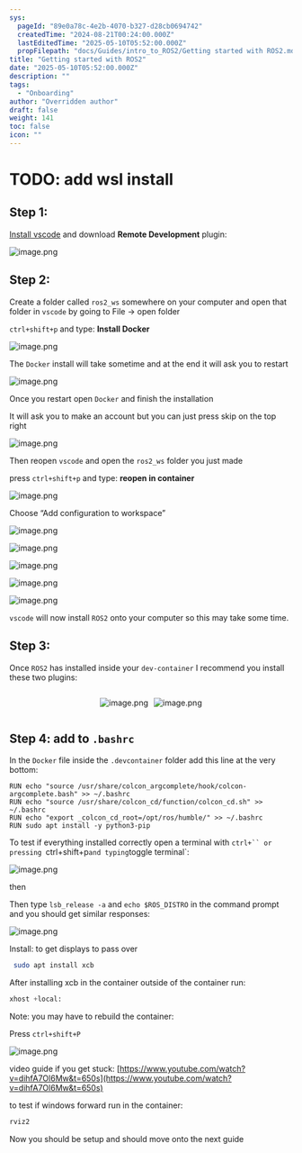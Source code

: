 ```yaml
---
sys:
  pageId: "89e0a78c-4e2b-4070-b327-d28cb0694742"
  createdTime: "2024-08-21T00:24:00.000Z"
  lastEditedTime: "2025-05-10T05:52:00.000Z"
  propFilepath: "docs/Guides/intro_to_ROS2/Getting started with ROS2.md"
title: "Getting started with ROS2"
date: "2025-05-10T05:52:00.000Z"
description: ""
tags:
  - "Onboarding"
author: "Overridden author"
draft: false
weight: 141
toc: false
icon: ""
---
```


# TODO: add wsl install

## Step 1:

[Install vscode](https://code.visualstudio.com/download) and download **Remote Development** plugin:

![image.png](https://prod-files-secure.s3.us-west-2.amazonaws.com/d518164a-d88e-44d1-a4ee-3adb3bd8bce0/efb52993-1881-4a40-b95e-6f020334f022/image.png?X-Amz-Algorithm=AWS4-HMAC-SHA256&X-Amz-Content-Sha256=UNSIGNED-PAYLOAD&X-Amz-Credential=ASIAZI2LB466UW3TV2OS%2F20250630%2Fus-west-2%2Fs3%2Faws4_request&X-Amz-Date=20250630T170814Z&X-Amz-Expires=3600&X-Amz-Security-Token=IQoJb3JpZ2luX2VjEMj%2F%2F%2F%2F%2F%2F%2F%2F%2F%2FwEaCXVzLXdlc3QtMiJGMEQCIF2cNzNNWGeBzU21iizSif6Xl%2B3ilyPdJ9DkA7%2B3XcEQAiA8etXEj28BkKjtXIm4jY1zsPih2%2B7wYi%2FU7l4OLSH0DCqIBAjB%2F%2F%2F%2F%2F%2F%2F%2F%2F%2F8BEAAaDDYzNzQyMzE4MzgwNSIM3zuDEO6Yo9r1aQb6KtwDdeLpHVo7OLUvylgAdLhqNAmmV10VQNtTQ1%2BobYZIUHIvcCkO9bkgffX23I4HuzzZ2n%2FaXl1nxR4xQa2X%2FWffSGFe8j7rw2RNY5tG1RRCetiOY6wZRTV%2BZhyqtd7bRGhLaiH0VUYCSsY%2FiEkCOJ9ymX31TdA0DdNE%2FWp9uHKq%2BcB%2BXiEWL4PAPgm4tpJxqwcDAtPdSvjh%2B5JjjU6hEf2tnSb6t9sVqMeO5DPysLDwYbaOU%2BhiagWbNnMQXS2lqFqZfN6jobJ6rUuP3scPxfsYYvBzzMLsIYxi4xKWoPKbvS2LflbGmjnUljZwkFIhrLoHn6jI1XKRWFDd7E1%2BOp07TB%2BHMAjkHElTLwi%2FG%2Bkt3Xly51adgUo4suBGzfQtxRrOUPuL%2B6f4QLQlsLt6DxyJ2f0OSBkH41PTKq%2FkpOnDWZSlgEIJupNP2v4uHkbzdbjCvUxe6a2%2B6Gta1L5m%2BrWfFh%2FJPIYykRvpYLuZAGoCZaPXyiaLIVuIVzM8e8NfbvTgRqQoYxCQf3BGVMhbf%2FWvcU7wY4QFngMewcveILSBcWjIOr8WLT8%2FBGdSmf8dkIXMDNPPGwrMfgJzpVGiPc6Mu8UmtWuSzkWn6OisiWalLT2noDkUMv7RshykzFIw2OuKwwY6pgEFL3ZesRGBUSfBAgALv2gImygldlK%2BeIZEmMRzf70sMCrajZUKWB2XtXKHMv0rAUrxcdMdzBvjcIOvBogsYrUzVoU9hKmCafVEwrgFt5moQWfWgXqjWOM6RUjCKq80R4CUJG2refzyKZcfqLzEI1Slh91QNl7sWsJ7%2BpjcHoMrV8TEbEfCfk2A5BrW%2FJI%2FAiujfuQWr3fbcZybfiORhZqv8lEqp8VT&X-Amz-Signature=a8c8211c715d365a55e5b9700cafc444e87624f35bd2fbd2bcf36081f391da72&X-Amz-SignedHeaders=host&x-amz-checksum-mode=ENABLED&x-id=GetObject)

## Step 2:

Create a folder called `ros2_ws` somewhere on your computer and open that folder in `vscode` by going to File → open folder 

`ctrl+shift+p` and type: **Install Docker**

![image.png](https://prod-files-secure.s3.us-west-2.amazonaws.com/d518164a-d88e-44d1-a4ee-3adb3bd8bce0/2269dc0e-1cd5-47ff-bceb-c04ad9b2eab0/image.png?X-Amz-Algorithm=AWS4-HMAC-SHA256&X-Amz-Content-Sha256=UNSIGNED-PAYLOAD&X-Amz-Credential=ASIAZI2LB466UW3TV2OS%2F20250630%2Fus-west-2%2Fs3%2Faws4_request&X-Amz-Date=20250630T170814Z&X-Amz-Expires=3600&X-Amz-Security-Token=IQoJb3JpZ2luX2VjEMj%2F%2F%2F%2F%2F%2F%2F%2F%2F%2FwEaCXVzLXdlc3QtMiJGMEQCIF2cNzNNWGeBzU21iizSif6Xl%2B3ilyPdJ9DkA7%2B3XcEQAiA8etXEj28BkKjtXIm4jY1zsPih2%2B7wYi%2FU7l4OLSH0DCqIBAjB%2F%2F%2F%2F%2F%2F%2F%2F%2F%2F8BEAAaDDYzNzQyMzE4MzgwNSIM3zuDEO6Yo9r1aQb6KtwDdeLpHVo7OLUvylgAdLhqNAmmV10VQNtTQ1%2BobYZIUHIvcCkO9bkgffX23I4HuzzZ2n%2FaXl1nxR4xQa2X%2FWffSGFe8j7rw2RNY5tG1RRCetiOY6wZRTV%2BZhyqtd7bRGhLaiH0VUYCSsY%2FiEkCOJ9ymX31TdA0DdNE%2FWp9uHKq%2BcB%2BXiEWL4PAPgm4tpJxqwcDAtPdSvjh%2B5JjjU6hEf2tnSb6t9sVqMeO5DPysLDwYbaOU%2BhiagWbNnMQXS2lqFqZfN6jobJ6rUuP3scPxfsYYvBzzMLsIYxi4xKWoPKbvS2LflbGmjnUljZwkFIhrLoHn6jI1XKRWFDd7E1%2BOp07TB%2BHMAjkHElTLwi%2FG%2Bkt3Xly51adgUo4suBGzfQtxRrOUPuL%2B6f4QLQlsLt6DxyJ2f0OSBkH41PTKq%2FkpOnDWZSlgEIJupNP2v4uHkbzdbjCvUxe6a2%2B6Gta1L5m%2BrWfFh%2FJPIYykRvpYLuZAGoCZaPXyiaLIVuIVzM8e8NfbvTgRqQoYxCQf3BGVMhbf%2FWvcU7wY4QFngMewcveILSBcWjIOr8WLT8%2FBGdSmf8dkIXMDNPPGwrMfgJzpVGiPc6Mu8UmtWuSzkWn6OisiWalLT2noDkUMv7RshykzFIw2OuKwwY6pgEFL3ZesRGBUSfBAgALv2gImygldlK%2BeIZEmMRzf70sMCrajZUKWB2XtXKHMv0rAUrxcdMdzBvjcIOvBogsYrUzVoU9hKmCafVEwrgFt5moQWfWgXqjWOM6RUjCKq80R4CUJG2refzyKZcfqLzEI1Slh91QNl7sWsJ7%2BpjcHoMrV8TEbEfCfk2A5BrW%2FJI%2FAiujfuQWr3fbcZybfiORhZqv8lEqp8VT&X-Amz-Signature=adec4c5f25356d5acbc551dd6caecf12b01d167c3740a87043951ae715fc77af&X-Amz-SignedHeaders=host&x-amz-checksum-mode=ENABLED&x-id=GetObject)

The `Docker` install will take sometime and at the end it will ask you to restart

![image.png](https://prod-files-secure.s3.us-west-2.amazonaws.com/d518164a-d88e-44d1-a4ee-3adb3bd8bce0/ed233f78-be33-4b1f-b89c-9c346c0e961e/image.png?X-Amz-Algorithm=AWS4-HMAC-SHA256&X-Amz-Content-Sha256=UNSIGNED-PAYLOAD&X-Amz-Credential=ASIAZI2LB466UW3TV2OS%2F20250630%2Fus-west-2%2Fs3%2Faws4_request&X-Amz-Date=20250630T170814Z&X-Amz-Expires=3600&X-Amz-Security-Token=IQoJb3JpZ2luX2VjEMj%2F%2F%2F%2F%2F%2F%2F%2F%2F%2FwEaCXVzLXdlc3QtMiJGMEQCIF2cNzNNWGeBzU21iizSif6Xl%2B3ilyPdJ9DkA7%2B3XcEQAiA8etXEj28BkKjtXIm4jY1zsPih2%2B7wYi%2FU7l4OLSH0DCqIBAjB%2F%2F%2F%2F%2F%2F%2F%2F%2F%2F8BEAAaDDYzNzQyMzE4MzgwNSIM3zuDEO6Yo9r1aQb6KtwDdeLpHVo7OLUvylgAdLhqNAmmV10VQNtTQ1%2BobYZIUHIvcCkO9bkgffX23I4HuzzZ2n%2FaXl1nxR4xQa2X%2FWffSGFe8j7rw2RNY5tG1RRCetiOY6wZRTV%2BZhyqtd7bRGhLaiH0VUYCSsY%2FiEkCOJ9ymX31TdA0DdNE%2FWp9uHKq%2BcB%2BXiEWL4PAPgm4tpJxqwcDAtPdSvjh%2B5JjjU6hEf2tnSb6t9sVqMeO5DPysLDwYbaOU%2BhiagWbNnMQXS2lqFqZfN6jobJ6rUuP3scPxfsYYvBzzMLsIYxi4xKWoPKbvS2LflbGmjnUljZwkFIhrLoHn6jI1XKRWFDd7E1%2BOp07TB%2BHMAjkHElTLwi%2FG%2Bkt3Xly51adgUo4suBGzfQtxRrOUPuL%2B6f4QLQlsLt6DxyJ2f0OSBkH41PTKq%2FkpOnDWZSlgEIJupNP2v4uHkbzdbjCvUxe6a2%2B6Gta1L5m%2BrWfFh%2FJPIYykRvpYLuZAGoCZaPXyiaLIVuIVzM8e8NfbvTgRqQoYxCQf3BGVMhbf%2FWvcU7wY4QFngMewcveILSBcWjIOr8WLT8%2FBGdSmf8dkIXMDNPPGwrMfgJzpVGiPc6Mu8UmtWuSzkWn6OisiWalLT2noDkUMv7RshykzFIw2OuKwwY6pgEFL3ZesRGBUSfBAgALv2gImygldlK%2BeIZEmMRzf70sMCrajZUKWB2XtXKHMv0rAUrxcdMdzBvjcIOvBogsYrUzVoU9hKmCafVEwrgFt5moQWfWgXqjWOM6RUjCKq80R4CUJG2refzyKZcfqLzEI1Slh91QNl7sWsJ7%2BpjcHoMrV8TEbEfCfk2A5BrW%2FJI%2FAiujfuQWr3fbcZybfiORhZqv8lEqp8VT&X-Amz-Signature=78029c8ca85d3293cd81e539ebac429cca4990f95886f6ef2027388a978e7ddc&X-Amz-SignedHeaders=host&x-amz-checksum-mode=ENABLED&x-id=GetObject)

Once you restart open `Docker` and finish the installation

It will ask you to make an account but you can just press skip on the top right

![image.png](https://prod-files-secure.s3.us-west-2.amazonaws.com/d518164a-d88e-44d1-a4ee-3adb3bd8bce0/21010ad9-1659-4fd9-9f59-9932a09b2a3d/image.png?X-Amz-Algorithm=AWS4-HMAC-SHA256&X-Amz-Content-Sha256=UNSIGNED-PAYLOAD&X-Amz-Credential=ASIAZI2LB466UW3TV2OS%2F20250630%2Fus-west-2%2Fs3%2Faws4_request&X-Amz-Date=20250630T170814Z&X-Amz-Expires=3600&X-Amz-Security-Token=IQoJb3JpZ2luX2VjEMj%2F%2F%2F%2F%2F%2F%2F%2F%2F%2FwEaCXVzLXdlc3QtMiJGMEQCIF2cNzNNWGeBzU21iizSif6Xl%2B3ilyPdJ9DkA7%2B3XcEQAiA8etXEj28BkKjtXIm4jY1zsPih2%2B7wYi%2FU7l4OLSH0DCqIBAjB%2F%2F%2F%2F%2F%2F%2F%2F%2F%2F8BEAAaDDYzNzQyMzE4MzgwNSIM3zuDEO6Yo9r1aQb6KtwDdeLpHVo7OLUvylgAdLhqNAmmV10VQNtTQ1%2BobYZIUHIvcCkO9bkgffX23I4HuzzZ2n%2FaXl1nxR4xQa2X%2FWffSGFe8j7rw2RNY5tG1RRCetiOY6wZRTV%2BZhyqtd7bRGhLaiH0VUYCSsY%2FiEkCOJ9ymX31TdA0DdNE%2FWp9uHKq%2BcB%2BXiEWL4PAPgm4tpJxqwcDAtPdSvjh%2B5JjjU6hEf2tnSb6t9sVqMeO5DPysLDwYbaOU%2BhiagWbNnMQXS2lqFqZfN6jobJ6rUuP3scPxfsYYvBzzMLsIYxi4xKWoPKbvS2LflbGmjnUljZwkFIhrLoHn6jI1XKRWFDd7E1%2BOp07TB%2BHMAjkHElTLwi%2FG%2Bkt3Xly51adgUo4suBGzfQtxRrOUPuL%2B6f4QLQlsLt6DxyJ2f0OSBkH41PTKq%2FkpOnDWZSlgEIJupNP2v4uHkbzdbjCvUxe6a2%2B6Gta1L5m%2BrWfFh%2FJPIYykRvpYLuZAGoCZaPXyiaLIVuIVzM8e8NfbvTgRqQoYxCQf3BGVMhbf%2FWvcU7wY4QFngMewcveILSBcWjIOr8WLT8%2FBGdSmf8dkIXMDNPPGwrMfgJzpVGiPc6Mu8UmtWuSzkWn6OisiWalLT2noDkUMv7RshykzFIw2OuKwwY6pgEFL3ZesRGBUSfBAgALv2gImygldlK%2BeIZEmMRzf70sMCrajZUKWB2XtXKHMv0rAUrxcdMdzBvjcIOvBogsYrUzVoU9hKmCafVEwrgFt5moQWfWgXqjWOM6RUjCKq80R4CUJG2refzyKZcfqLzEI1Slh91QNl7sWsJ7%2BpjcHoMrV8TEbEfCfk2A5BrW%2FJI%2FAiujfuQWr3fbcZybfiORhZqv8lEqp8VT&X-Amz-Signature=5567f5318a6683e5342fe35b06e440b8d3dbe3cfe677181e8bd4bd9a9c98bc93&X-Amz-SignedHeaders=host&x-amz-checksum-mode=ENABLED&x-id=GetObject)

Then reopen `vscode` and open the `ros2_ws` folder you just made

press `ctrl+shift+p` and type: **reopen in container**

![image.png](https://prod-files-secure.s3.us-west-2.amazonaws.com/d518164a-d88e-44d1-a4ee-3adb3bd8bce0/4e93b8c2-41ad-488c-8095-c74205196118/image.png?X-Amz-Algorithm=AWS4-HMAC-SHA256&X-Amz-Content-Sha256=UNSIGNED-PAYLOAD&X-Amz-Credential=ASIAZI2LB466UW3TV2OS%2F20250630%2Fus-west-2%2Fs3%2Faws4_request&X-Amz-Date=20250630T170814Z&X-Amz-Expires=3600&X-Amz-Security-Token=IQoJb3JpZ2luX2VjEMj%2F%2F%2F%2F%2F%2F%2F%2F%2F%2FwEaCXVzLXdlc3QtMiJGMEQCIF2cNzNNWGeBzU21iizSif6Xl%2B3ilyPdJ9DkA7%2B3XcEQAiA8etXEj28BkKjtXIm4jY1zsPih2%2B7wYi%2FU7l4OLSH0DCqIBAjB%2F%2F%2F%2F%2F%2F%2F%2F%2F%2F8BEAAaDDYzNzQyMzE4MzgwNSIM3zuDEO6Yo9r1aQb6KtwDdeLpHVo7OLUvylgAdLhqNAmmV10VQNtTQ1%2BobYZIUHIvcCkO9bkgffX23I4HuzzZ2n%2FaXl1nxR4xQa2X%2FWffSGFe8j7rw2RNY5tG1RRCetiOY6wZRTV%2BZhyqtd7bRGhLaiH0VUYCSsY%2FiEkCOJ9ymX31TdA0DdNE%2FWp9uHKq%2BcB%2BXiEWL4PAPgm4tpJxqwcDAtPdSvjh%2B5JjjU6hEf2tnSb6t9sVqMeO5DPysLDwYbaOU%2BhiagWbNnMQXS2lqFqZfN6jobJ6rUuP3scPxfsYYvBzzMLsIYxi4xKWoPKbvS2LflbGmjnUljZwkFIhrLoHn6jI1XKRWFDd7E1%2BOp07TB%2BHMAjkHElTLwi%2FG%2Bkt3Xly51adgUo4suBGzfQtxRrOUPuL%2B6f4QLQlsLt6DxyJ2f0OSBkH41PTKq%2FkpOnDWZSlgEIJupNP2v4uHkbzdbjCvUxe6a2%2B6Gta1L5m%2BrWfFh%2FJPIYykRvpYLuZAGoCZaPXyiaLIVuIVzM8e8NfbvTgRqQoYxCQf3BGVMhbf%2FWvcU7wY4QFngMewcveILSBcWjIOr8WLT8%2FBGdSmf8dkIXMDNPPGwrMfgJzpVGiPc6Mu8UmtWuSzkWn6OisiWalLT2noDkUMv7RshykzFIw2OuKwwY6pgEFL3ZesRGBUSfBAgALv2gImygldlK%2BeIZEmMRzf70sMCrajZUKWB2XtXKHMv0rAUrxcdMdzBvjcIOvBogsYrUzVoU9hKmCafVEwrgFt5moQWfWgXqjWOM6RUjCKq80R4CUJG2refzyKZcfqLzEI1Slh91QNl7sWsJ7%2BpjcHoMrV8TEbEfCfk2A5BrW%2FJI%2FAiujfuQWr3fbcZybfiORhZqv8lEqp8VT&X-Amz-Signature=132430ccafceb237fe5858f3a784462582ff4efbb7fb292c02c5b56c26545c59&X-Amz-SignedHeaders=host&x-amz-checksum-mode=ENABLED&x-id=GetObject)

Choose “Add configuration to workspace”

![image.png](https://prod-files-secure.s3.us-west-2.amazonaws.com/d518164a-d88e-44d1-a4ee-3adb3bd8bce0/9560b282-5060-4989-ba37-97e7b2c22476/image.png?X-Amz-Algorithm=AWS4-HMAC-SHA256&X-Amz-Content-Sha256=UNSIGNED-PAYLOAD&X-Amz-Credential=ASIAZI2LB466UW3TV2OS%2F20250630%2Fus-west-2%2Fs3%2Faws4_request&X-Amz-Date=20250630T170814Z&X-Amz-Expires=3600&X-Amz-Security-Token=IQoJb3JpZ2luX2VjEMj%2F%2F%2F%2F%2F%2F%2F%2F%2F%2FwEaCXVzLXdlc3QtMiJGMEQCIF2cNzNNWGeBzU21iizSif6Xl%2B3ilyPdJ9DkA7%2B3XcEQAiA8etXEj28BkKjtXIm4jY1zsPih2%2B7wYi%2FU7l4OLSH0DCqIBAjB%2F%2F%2F%2F%2F%2F%2F%2F%2F%2F8BEAAaDDYzNzQyMzE4MzgwNSIM3zuDEO6Yo9r1aQb6KtwDdeLpHVo7OLUvylgAdLhqNAmmV10VQNtTQ1%2BobYZIUHIvcCkO9bkgffX23I4HuzzZ2n%2FaXl1nxR4xQa2X%2FWffSGFe8j7rw2RNY5tG1RRCetiOY6wZRTV%2BZhyqtd7bRGhLaiH0VUYCSsY%2FiEkCOJ9ymX31TdA0DdNE%2FWp9uHKq%2BcB%2BXiEWL4PAPgm4tpJxqwcDAtPdSvjh%2B5JjjU6hEf2tnSb6t9sVqMeO5DPysLDwYbaOU%2BhiagWbNnMQXS2lqFqZfN6jobJ6rUuP3scPxfsYYvBzzMLsIYxi4xKWoPKbvS2LflbGmjnUljZwkFIhrLoHn6jI1XKRWFDd7E1%2BOp07TB%2BHMAjkHElTLwi%2FG%2Bkt3Xly51adgUo4suBGzfQtxRrOUPuL%2B6f4QLQlsLt6DxyJ2f0OSBkH41PTKq%2FkpOnDWZSlgEIJupNP2v4uHkbzdbjCvUxe6a2%2B6Gta1L5m%2BrWfFh%2FJPIYykRvpYLuZAGoCZaPXyiaLIVuIVzM8e8NfbvTgRqQoYxCQf3BGVMhbf%2FWvcU7wY4QFngMewcveILSBcWjIOr8WLT8%2FBGdSmf8dkIXMDNPPGwrMfgJzpVGiPc6Mu8UmtWuSzkWn6OisiWalLT2noDkUMv7RshykzFIw2OuKwwY6pgEFL3ZesRGBUSfBAgALv2gImygldlK%2BeIZEmMRzf70sMCrajZUKWB2XtXKHMv0rAUrxcdMdzBvjcIOvBogsYrUzVoU9hKmCafVEwrgFt5moQWfWgXqjWOM6RUjCKq80R4CUJG2refzyKZcfqLzEI1Slh91QNl7sWsJ7%2BpjcHoMrV8TEbEfCfk2A5BrW%2FJI%2FAiujfuQWr3fbcZybfiORhZqv8lEqp8VT&X-Amz-Signature=c836d77a244936b74ad64c71eeaf5825bdc856cbba4952bc34e3d2fd1570b3ef&X-Amz-SignedHeaders=host&x-amz-checksum-mode=ENABLED&x-id=GetObject)

![image.png](https://prod-files-secure.s3.us-west-2.amazonaws.com/d518164a-d88e-44d1-a4ee-3adb3bd8bce0/2ee63f81-886b-48e8-a553-dc6e5eac99e4/image.png?X-Amz-Algorithm=AWS4-HMAC-SHA256&X-Amz-Content-Sha256=UNSIGNED-PAYLOAD&X-Amz-Credential=ASIAZI2LB466UW3TV2OS%2F20250630%2Fus-west-2%2Fs3%2Faws4_request&X-Amz-Date=20250630T170814Z&X-Amz-Expires=3600&X-Amz-Security-Token=IQoJb3JpZ2luX2VjEMj%2F%2F%2F%2F%2F%2F%2F%2F%2F%2FwEaCXVzLXdlc3QtMiJGMEQCIF2cNzNNWGeBzU21iizSif6Xl%2B3ilyPdJ9DkA7%2B3XcEQAiA8etXEj28BkKjtXIm4jY1zsPih2%2B7wYi%2FU7l4OLSH0DCqIBAjB%2F%2F%2F%2F%2F%2F%2F%2F%2F%2F8BEAAaDDYzNzQyMzE4MzgwNSIM3zuDEO6Yo9r1aQb6KtwDdeLpHVo7OLUvylgAdLhqNAmmV10VQNtTQ1%2BobYZIUHIvcCkO9bkgffX23I4HuzzZ2n%2FaXl1nxR4xQa2X%2FWffSGFe8j7rw2RNY5tG1RRCetiOY6wZRTV%2BZhyqtd7bRGhLaiH0VUYCSsY%2FiEkCOJ9ymX31TdA0DdNE%2FWp9uHKq%2BcB%2BXiEWL4PAPgm4tpJxqwcDAtPdSvjh%2B5JjjU6hEf2tnSb6t9sVqMeO5DPysLDwYbaOU%2BhiagWbNnMQXS2lqFqZfN6jobJ6rUuP3scPxfsYYvBzzMLsIYxi4xKWoPKbvS2LflbGmjnUljZwkFIhrLoHn6jI1XKRWFDd7E1%2BOp07TB%2BHMAjkHElTLwi%2FG%2Bkt3Xly51adgUo4suBGzfQtxRrOUPuL%2B6f4QLQlsLt6DxyJ2f0OSBkH41PTKq%2FkpOnDWZSlgEIJupNP2v4uHkbzdbjCvUxe6a2%2B6Gta1L5m%2BrWfFh%2FJPIYykRvpYLuZAGoCZaPXyiaLIVuIVzM8e8NfbvTgRqQoYxCQf3BGVMhbf%2FWvcU7wY4QFngMewcveILSBcWjIOr8WLT8%2FBGdSmf8dkIXMDNPPGwrMfgJzpVGiPc6Mu8UmtWuSzkWn6OisiWalLT2noDkUMv7RshykzFIw2OuKwwY6pgEFL3ZesRGBUSfBAgALv2gImygldlK%2BeIZEmMRzf70sMCrajZUKWB2XtXKHMv0rAUrxcdMdzBvjcIOvBogsYrUzVoU9hKmCafVEwrgFt5moQWfWgXqjWOM6RUjCKq80R4CUJG2refzyKZcfqLzEI1Slh91QNl7sWsJ7%2BpjcHoMrV8TEbEfCfk2A5BrW%2FJI%2FAiujfuQWr3fbcZybfiORhZqv8lEqp8VT&X-Amz-Signature=08c3ec978899ab4a5398d70591043d2aa2f2aa92d9c56384e11eb3a569211569&X-Amz-SignedHeaders=host&x-amz-checksum-mode=ENABLED&x-id=GetObject)

![image.png](https://prod-files-secure.s3.us-west-2.amazonaws.com/d518164a-d88e-44d1-a4ee-3adb3bd8bce0/ae1580b2-b048-407e-aed9-b584224a7a04/image.png?X-Amz-Algorithm=AWS4-HMAC-SHA256&X-Amz-Content-Sha256=UNSIGNED-PAYLOAD&X-Amz-Credential=ASIAZI2LB466UW3TV2OS%2F20250630%2Fus-west-2%2Fs3%2Faws4_request&X-Amz-Date=20250630T170814Z&X-Amz-Expires=3600&X-Amz-Security-Token=IQoJb3JpZ2luX2VjEMj%2F%2F%2F%2F%2F%2F%2F%2F%2F%2FwEaCXVzLXdlc3QtMiJGMEQCIF2cNzNNWGeBzU21iizSif6Xl%2B3ilyPdJ9DkA7%2B3XcEQAiA8etXEj28BkKjtXIm4jY1zsPih2%2B7wYi%2FU7l4OLSH0DCqIBAjB%2F%2F%2F%2F%2F%2F%2F%2F%2F%2F8BEAAaDDYzNzQyMzE4MzgwNSIM3zuDEO6Yo9r1aQb6KtwDdeLpHVo7OLUvylgAdLhqNAmmV10VQNtTQ1%2BobYZIUHIvcCkO9bkgffX23I4HuzzZ2n%2FaXl1nxR4xQa2X%2FWffSGFe8j7rw2RNY5tG1RRCetiOY6wZRTV%2BZhyqtd7bRGhLaiH0VUYCSsY%2FiEkCOJ9ymX31TdA0DdNE%2FWp9uHKq%2BcB%2BXiEWL4PAPgm4tpJxqwcDAtPdSvjh%2B5JjjU6hEf2tnSb6t9sVqMeO5DPysLDwYbaOU%2BhiagWbNnMQXS2lqFqZfN6jobJ6rUuP3scPxfsYYvBzzMLsIYxi4xKWoPKbvS2LflbGmjnUljZwkFIhrLoHn6jI1XKRWFDd7E1%2BOp07TB%2BHMAjkHElTLwi%2FG%2Bkt3Xly51adgUo4suBGzfQtxRrOUPuL%2B6f4QLQlsLt6DxyJ2f0OSBkH41PTKq%2FkpOnDWZSlgEIJupNP2v4uHkbzdbjCvUxe6a2%2B6Gta1L5m%2BrWfFh%2FJPIYykRvpYLuZAGoCZaPXyiaLIVuIVzM8e8NfbvTgRqQoYxCQf3BGVMhbf%2FWvcU7wY4QFngMewcveILSBcWjIOr8WLT8%2FBGdSmf8dkIXMDNPPGwrMfgJzpVGiPc6Mu8UmtWuSzkWn6OisiWalLT2noDkUMv7RshykzFIw2OuKwwY6pgEFL3ZesRGBUSfBAgALv2gImygldlK%2BeIZEmMRzf70sMCrajZUKWB2XtXKHMv0rAUrxcdMdzBvjcIOvBogsYrUzVoU9hKmCafVEwrgFt5moQWfWgXqjWOM6RUjCKq80R4CUJG2refzyKZcfqLzEI1Slh91QNl7sWsJ7%2BpjcHoMrV8TEbEfCfk2A5BrW%2FJI%2FAiujfuQWr3fbcZybfiORhZqv8lEqp8VT&X-Amz-Signature=42ca42a47881d657cb7840edf560151afb7f1b24e29021a6091db4398425d137&X-Amz-SignedHeaders=host&x-amz-checksum-mode=ENABLED&x-id=GetObject)

![image.png](https://prod-files-secure.s3.us-west-2.amazonaws.com/d518164a-d88e-44d1-a4ee-3adb3bd8bce0/53255b28-f75e-430f-b9e3-c0ac8577e42b/image.png?X-Amz-Algorithm=AWS4-HMAC-SHA256&X-Amz-Content-Sha256=UNSIGNED-PAYLOAD&X-Amz-Credential=ASIAZI2LB466UW3TV2OS%2F20250630%2Fus-west-2%2Fs3%2Faws4_request&X-Amz-Date=20250630T170814Z&X-Amz-Expires=3600&X-Amz-Security-Token=IQoJb3JpZ2luX2VjEMj%2F%2F%2F%2F%2F%2F%2F%2F%2F%2FwEaCXVzLXdlc3QtMiJGMEQCIF2cNzNNWGeBzU21iizSif6Xl%2B3ilyPdJ9DkA7%2B3XcEQAiA8etXEj28BkKjtXIm4jY1zsPih2%2B7wYi%2FU7l4OLSH0DCqIBAjB%2F%2F%2F%2F%2F%2F%2F%2F%2F%2F8BEAAaDDYzNzQyMzE4MzgwNSIM3zuDEO6Yo9r1aQb6KtwDdeLpHVo7OLUvylgAdLhqNAmmV10VQNtTQ1%2BobYZIUHIvcCkO9bkgffX23I4HuzzZ2n%2FaXl1nxR4xQa2X%2FWffSGFe8j7rw2RNY5tG1RRCetiOY6wZRTV%2BZhyqtd7bRGhLaiH0VUYCSsY%2FiEkCOJ9ymX31TdA0DdNE%2FWp9uHKq%2BcB%2BXiEWL4PAPgm4tpJxqwcDAtPdSvjh%2B5JjjU6hEf2tnSb6t9sVqMeO5DPysLDwYbaOU%2BhiagWbNnMQXS2lqFqZfN6jobJ6rUuP3scPxfsYYvBzzMLsIYxi4xKWoPKbvS2LflbGmjnUljZwkFIhrLoHn6jI1XKRWFDd7E1%2BOp07TB%2BHMAjkHElTLwi%2FG%2Bkt3Xly51adgUo4suBGzfQtxRrOUPuL%2B6f4QLQlsLt6DxyJ2f0OSBkH41PTKq%2FkpOnDWZSlgEIJupNP2v4uHkbzdbjCvUxe6a2%2B6Gta1L5m%2BrWfFh%2FJPIYykRvpYLuZAGoCZaPXyiaLIVuIVzM8e8NfbvTgRqQoYxCQf3BGVMhbf%2FWvcU7wY4QFngMewcveILSBcWjIOr8WLT8%2FBGdSmf8dkIXMDNPPGwrMfgJzpVGiPc6Mu8UmtWuSzkWn6OisiWalLT2noDkUMv7RshykzFIw2OuKwwY6pgEFL3ZesRGBUSfBAgALv2gImygldlK%2BeIZEmMRzf70sMCrajZUKWB2XtXKHMv0rAUrxcdMdzBvjcIOvBogsYrUzVoU9hKmCafVEwrgFt5moQWfWgXqjWOM6RUjCKq80R4CUJG2refzyKZcfqLzEI1Slh91QNl7sWsJ7%2BpjcHoMrV8TEbEfCfk2A5BrW%2FJI%2FAiujfuQWr3fbcZybfiORhZqv8lEqp8VT&X-Amz-Signature=97ca851601c724ca10be503700721cd96006e2772e1287da6e33a2c8a8727088&X-Amz-SignedHeaders=host&x-amz-checksum-mode=ENABLED&x-id=GetObject)

![image.png](https://prod-files-secure.s3.us-west-2.amazonaws.com/d518164a-d88e-44d1-a4ee-3adb3bd8bce0/7c562767-5af9-4ffb-97d1-327bcdf4ee00/image.png?X-Amz-Algorithm=AWS4-HMAC-SHA256&X-Amz-Content-Sha256=UNSIGNED-PAYLOAD&X-Amz-Credential=ASIAZI2LB466UW3TV2OS%2F20250630%2Fus-west-2%2Fs3%2Faws4_request&X-Amz-Date=20250630T170814Z&X-Amz-Expires=3600&X-Amz-Security-Token=IQoJb3JpZ2luX2VjEMj%2F%2F%2F%2F%2F%2F%2F%2F%2F%2FwEaCXVzLXdlc3QtMiJGMEQCIF2cNzNNWGeBzU21iizSif6Xl%2B3ilyPdJ9DkA7%2B3XcEQAiA8etXEj28BkKjtXIm4jY1zsPih2%2B7wYi%2FU7l4OLSH0DCqIBAjB%2F%2F%2F%2F%2F%2F%2F%2F%2F%2F8BEAAaDDYzNzQyMzE4MzgwNSIM3zuDEO6Yo9r1aQb6KtwDdeLpHVo7OLUvylgAdLhqNAmmV10VQNtTQ1%2BobYZIUHIvcCkO9bkgffX23I4HuzzZ2n%2FaXl1nxR4xQa2X%2FWffSGFe8j7rw2RNY5tG1RRCetiOY6wZRTV%2BZhyqtd7bRGhLaiH0VUYCSsY%2FiEkCOJ9ymX31TdA0DdNE%2FWp9uHKq%2BcB%2BXiEWL4PAPgm4tpJxqwcDAtPdSvjh%2B5JjjU6hEf2tnSb6t9sVqMeO5DPysLDwYbaOU%2BhiagWbNnMQXS2lqFqZfN6jobJ6rUuP3scPxfsYYvBzzMLsIYxi4xKWoPKbvS2LflbGmjnUljZwkFIhrLoHn6jI1XKRWFDd7E1%2BOp07TB%2BHMAjkHElTLwi%2FG%2Bkt3Xly51adgUo4suBGzfQtxRrOUPuL%2B6f4QLQlsLt6DxyJ2f0OSBkH41PTKq%2FkpOnDWZSlgEIJupNP2v4uHkbzdbjCvUxe6a2%2B6Gta1L5m%2BrWfFh%2FJPIYykRvpYLuZAGoCZaPXyiaLIVuIVzM8e8NfbvTgRqQoYxCQf3BGVMhbf%2FWvcU7wY4QFngMewcveILSBcWjIOr8WLT8%2FBGdSmf8dkIXMDNPPGwrMfgJzpVGiPc6Mu8UmtWuSzkWn6OisiWalLT2noDkUMv7RshykzFIw2OuKwwY6pgEFL3ZesRGBUSfBAgALv2gImygldlK%2BeIZEmMRzf70sMCrajZUKWB2XtXKHMv0rAUrxcdMdzBvjcIOvBogsYrUzVoU9hKmCafVEwrgFt5moQWfWgXqjWOM6RUjCKq80R4CUJG2refzyKZcfqLzEI1Slh91QNl7sWsJ7%2BpjcHoMrV8TEbEfCfk2A5BrW%2FJI%2FAiujfuQWr3fbcZybfiORhZqv8lEqp8VT&X-Amz-Signature=22f43e038bd2e56321133b64918a25a3cf80bac90494f3e55aab82275c58edd5&X-Amz-SignedHeaders=host&x-amz-checksum-mode=ENABLED&x-id=GetObject)

`vscode` will now install `ROS2` onto your computer so this may take some time.

## Step 3:

Once `ROS2` has installed inside your `dev-container` I recommend you install these two plugins:

<div style="display: flex;flex-direction: row; column-gap:10px; max-width: 630px;justify-content: center;">
<div>

![image.png](https://prod-files-secure.s3.us-west-2.amazonaws.com/d518164a-d88e-44d1-a4ee-3adb3bd8bce0/3fc3d550-5a54-4ba1-ba6b-faa01cdb7369/image.png?X-Amz-Algorithm=AWS4-HMAC-SHA256&X-Amz-Content-Sha256=UNSIGNED-PAYLOAD&X-Amz-Credential=ASIAZI2LB46664CWPQ7H%2F20250630%2Fus-west-2%2Fs3%2Faws4_request&X-Amz-Date=20250630T170817Z&X-Amz-Expires=3600&X-Amz-Security-Token=IQoJb3JpZ2luX2VjEMj%2F%2F%2F%2F%2F%2F%2F%2F%2F%2FwEaCXVzLXdlc3QtMiJGMEQCIEOD%2BSZcZLIraPgv0H0X09PoEnHAG5g3LEF9ubmCWvqDAiB%2BCdXJ4dUkM2uSUJIGrgjmiaYl2GNxgNvBMhd2w7YaNSqIBAjB%2F%2F%2F%2F%2F%2F%2F%2F%2F%2F8BEAAaDDYzNzQyMzE4MzgwNSIMk5Jy1ymNhM6Uo4gQKtwDASHbITv2bdog8PNLwbbPmEC1eclU0gzClB6yfBj98iZd%2F03lA7DIDBo7dsc66gPljiMaP77e3%2FAGbyj%2F9yOglf6rLSSeFc2dT4500m8TsNrR9dSmbo0Si3ueCPGJu244HWpCXnQlzsuquNz8Ici6nczIY7s624GtLEYlKyGxKmywcfIk65TiFgXIMQ03HSTCcOEmbXdkaAi2O0stIoM7NaLu0xiQ7zvPrnbizLCuLXJjks0Ya2QqWrvn%2FUTQTlmacgoTf6CIMUotBF5%2FD31dupjBLmhRrD4V4T1gGJ12Q4g3rMMZ14XMLXnEx6YfqtoT3VX%2BletV08Tp9%2BmsTNzrCe3wE5G%2F6dUKxGeQITPSgmHgWKktVl0ZEn%2Bi5Go3kQ9IkoVnF7BoKjmPsCVwY6iGo0VwuLey6IPl%2B7uWV2v9X0I22reIH6WtJe4l8%2Fogf%2FrK669f4RA6M%2FZIIrohnKoZkyaonhyhjvEv08Wt7CkYB3su%2BfEQNDHk137upbATClLBfJlvZVeBZkLVuKP4zzzS7aj%2FSOq5Jci5ExV0C%2BWIMfVcgeS6SNY%2B4F1ML3kjFjT%2BMekIQbDamTaRpODWMupNsZ2JQ2ta%2FcdvHDYCMMOJGHXQ%2BEHLQdHWWQjbAWEwmeuKwwY6pgGoMRJormwSrAvTjS2TCD4VmFFnJHU2KDSEW4hqLssbGJWNr1xeGynQIBJpe7%2BL4eieA3i%2BI6pWLz5d9cmGH%2BNT3aF3j%2FwmqjUcbiNfuV2%2BK8HN518ZK2G%2FKGwSwyr92Nl8VLnJUTpIXcoIdKv9ZKKOEjkqrCdQ3XVVUGCsydXRMncZnh9280h901lCUi%2FRIYBnzATNwqOLTvxig6ry2aklLvVFbhTr&X-Amz-Signature=2addaa4c77c671da4d542382c56c9aac9bf7d5dd860cdb449b8fd78a3c4b4dbc&X-Amz-SignedHeaders=host&x-amz-checksum-mode=ENABLED&x-id=GetObject)

</div>
<div>

![image.png](https://prod-files-secure.s3.us-west-2.amazonaws.com/d518164a-d88e-44d1-a4ee-3adb3bd8bce0/d994cc66-13c2-4093-a5a3-f84cf4601a82/image.png?X-Amz-Algorithm=AWS4-HMAC-SHA256&X-Amz-Content-Sha256=UNSIGNED-PAYLOAD&X-Amz-Credential=ASIAZI2LB4666252Q5U3%2F20250630%2Fus-west-2%2Fs3%2Faws4_request&X-Amz-Date=20250630T170817Z&X-Amz-Expires=3600&X-Amz-Security-Token=IQoJb3JpZ2luX2VjEMj%2F%2F%2F%2F%2F%2F%2F%2F%2F%2FwEaCXVzLXdlc3QtMiJHMEUCIEl2%2FnUfcKp2D0sKuIunui1MSKXhFIzqxItfJ7ZUCIcvAiEA%2BdKeCuW5685FjuYVNH9zKDOj53oo6JUR%2BHYyelaFvBgqiAQIwf%2F%2F%2F%2F%2F%2F%2F%2F%2F%2FARAAGgw2Mzc0MjMxODM4MDUiDGeoFwNinBxXlMKIdCrcA4DGymtVhtil3jV9PFIcNvdgR%2BzHWTBmK8o76wG2x0pj17FjFnkCHtsV9yvcxT%2FrQA4jtSI1KWy8C3pzM%2BRrjTL6PJ8zwFGhys6mAhr%2B5cU3YYrYoO0IycW%2F4BEW%2FQh5%2F6CgIt5T7JHP4itaoRVMqwMLiWu9%2FqfCrMyKhL%2BQsIASnM4CgJBMUrpYMgK0wPQi5JiFLX0fdNIc2ezsskFxHvlL9ELzGHSyFHONXuURl3IVCoPP70Vxp%2B07hCPIu7bm2MTgSwLvC74%2Fm7IS8ID1P%2FOjvrP%2BHCDdWKmhXgv4fCm2Wn5haCdGBs6hBVT1iYYTTNPX6wGW%2BvTz65r9CiKTOqE7KPBjk%2F6WiZtWgRkQ82RhxY6VuNWAmU7BxqWh9Zjo%2BSTye1xLnY1uBTxCQFsd2BGdfeTCMwZZ67bVRk40Eo7mdVPBAP9HstBewiMZoiV9FsjEB3OP18KKm%2F7r26oh9hIwhxcRA%2B2f65rHYvD2t5jrVNEB8HENdEa9Bts2Km5ZP8%2B4PIBp7ZIGVbKN2FCPH9HCmm28r%2B0wx0SNKI%2FATKJ1hDu9A5KN9%2FzrcdyevxXX5V9ONo%2FaUCjq2TS4AAxPitFCTogl63aQzgjkLqKBHmCvnW6%2FDI7Hdi9aJJC1MI3risMGOqUBcUvDrzLIBmci5MCz9DDbJf9kWbIjjY1YNcZqKY8NhOcXzrfMArUtIVWCHuJiSvOFUj5r%2B5wfp0aTjfMZWpEhd%2BkSfzCGQ7mysr1rlm%2FTjnDfy1GuIxM62uCPR8SU3dWLZr28Jk9pztjNlFKs39nEeWHu0aDAhOU8gTn9qi%2F5h8MJmovlDgunkcuNRK66HxEzE9aI6LRnrMbjUdS0oRzR2Zoxdutf&X-Amz-Signature=7db4df78f0845ea18cd64125919603356a8086ed6eb6efa8bd1c3d10f372dab3&X-Amz-SignedHeaders=host&x-amz-checksum-mode=ENABLED&x-id=GetObject)

</div>
</div>

## Step 4: add to `.bashrc`

In the `Docker` file inside the `.devcontainer` folder add this line at the very bottom: 

```docker
RUN echo "source /usr/share/colcon_argcomplete/hook/colcon-argcomplete.bash" >> ~/.bashrc
RUN echo "source /usr/share/colcon_cd/function/colcon_cd.sh" >> ~/.bashrc
RUN echo "export _colcon_cd_root=/opt/ros/humble/" >> ~/.bashrc
RUN sudo apt install -y python3-pip 
```

To test if everything installed correctly open a terminal with `ctrl+`` or pressing `ctrl+shift+p` and typing `toggle terminal`:

![image.png](https://prod-files-secure.s3.us-west-2.amazonaws.com/d518164a-d88e-44d1-a4ee-3adb3bd8bce0/6a4943d8-b04e-4c02-9a58-775f3384d1a5/image.png?X-Amz-Algorithm=AWS4-HMAC-SHA256&X-Amz-Content-Sha256=UNSIGNED-PAYLOAD&X-Amz-Credential=ASIAZI2LB466UW3TV2OS%2F20250630%2Fus-west-2%2Fs3%2Faws4_request&X-Amz-Date=20250630T170814Z&X-Amz-Expires=3600&X-Amz-Security-Token=IQoJb3JpZ2luX2VjEMj%2F%2F%2F%2F%2F%2F%2F%2F%2F%2FwEaCXVzLXdlc3QtMiJGMEQCIF2cNzNNWGeBzU21iizSif6Xl%2B3ilyPdJ9DkA7%2B3XcEQAiA8etXEj28BkKjtXIm4jY1zsPih2%2B7wYi%2FU7l4OLSH0DCqIBAjB%2F%2F%2F%2F%2F%2F%2F%2F%2F%2F8BEAAaDDYzNzQyMzE4MzgwNSIM3zuDEO6Yo9r1aQb6KtwDdeLpHVo7OLUvylgAdLhqNAmmV10VQNtTQ1%2BobYZIUHIvcCkO9bkgffX23I4HuzzZ2n%2FaXl1nxR4xQa2X%2FWffSGFe8j7rw2RNY5tG1RRCetiOY6wZRTV%2BZhyqtd7bRGhLaiH0VUYCSsY%2FiEkCOJ9ymX31TdA0DdNE%2FWp9uHKq%2BcB%2BXiEWL4PAPgm4tpJxqwcDAtPdSvjh%2B5JjjU6hEf2tnSb6t9sVqMeO5DPysLDwYbaOU%2BhiagWbNnMQXS2lqFqZfN6jobJ6rUuP3scPxfsYYvBzzMLsIYxi4xKWoPKbvS2LflbGmjnUljZwkFIhrLoHn6jI1XKRWFDd7E1%2BOp07TB%2BHMAjkHElTLwi%2FG%2Bkt3Xly51adgUo4suBGzfQtxRrOUPuL%2B6f4QLQlsLt6DxyJ2f0OSBkH41PTKq%2FkpOnDWZSlgEIJupNP2v4uHkbzdbjCvUxe6a2%2B6Gta1L5m%2BrWfFh%2FJPIYykRvpYLuZAGoCZaPXyiaLIVuIVzM8e8NfbvTgRqQoYxCQf3BGVMhbf%2FWvcU7wY4QFngMewcveILSBcWjIOr8WLT8%2FBGdSmf8dkIXMDNPPGwrMfgJzpVGiPc6Mu8UmtWuSzkWn6OisiWalLT2noDkUMv7RshykzFIw2OuKwwY6pgEFL3ZesRGBUSfBAgALv2gImygldlK%2BeIZEmMRzf70sMCrajZUKWB2XtXKHMv0rAUrxcdMdzBvjcIOvBogsYrUzVoU9hKmCafVEwrgFt5moQWfWgXqjWOM6RUjCKq80R4CUJG2refzyKZcfqLzEI1Slh91QNl7sWsJ7%2BpjcHoMrV8TEbEfCfk2A5BrW%2FJI%2FAiujfuQWr3fbcZybfiORhZqv8lEqp8VT&X-Amz-Signature=1fbf22a630058450dc30cc1a23062a9b34128d4f6016db92f961c6eb08662e57&X-Amz-SignedHeaders=host&x-amz-checksum-mode=ENABLED&x-id=GetObject)

then 

Then type `lsb_release -a` and `echo $ROS_DISTRO` in the command prompt and you should get similar responses:

![image.png](https://prod-files-secure.s3.us-west-2.amazonaws.com/d518164a-d88e-44d1-a4ee-3adb3bd8bce0/3e635dec-a805-4e85-8b9e-d000e5b71a4e/image.png?X-Amz-Algorithm=AWS4-HMAC-SHA256&X-Amz-Content-Sha256=UNSIGNED-PAYLOAD&X-Amz-Credential=ASIAZI2LB466UW3TV2OS%2F20250630%2Fus-west-2%2Fs3%2Faws4_request&X-Amz-Date=20250630T170814Z&X-Amz-Expires=3600&X-Amz-Security-Token=IQoJb3JpZ2luX2VjEMj%2F%2F%2F%2F%2F%2F%2F%2F%2F%2FwEaCXVzLXdlc3QtMiJGMEQCIF2cNzNNWGeBzU21iizSif6Xl%2B3ilyPdJ9DkA7%2B3XcEQAiA8etXEj28BkKjtXIm4jY1zsPih2%2B7wYi%2FU7l4OLSH0DCqIBAjB%2F%2F%2F%2F%2F%2F%2F%2F%2F%2F8BEAAaDDYzNzQyMzE4MzgwNSIM3zuDEO6Yo9r1aQb6KtwDdeLpHVo7OLUvylgAdLhqNAmmV10VQNtTQ1%2BobYZIUHIvcCkO9bkgffX23I4HuzzZ2n%2FaXl1nxR4xQa2X%2FWffSGFe8j7rw2RNY5tG1RRCetiOY6wZRTV%2BZhyqtd7bRGhLaiH0VUYCSsY%2FiEkCOJ9ymX31TdA0DdNE%2FWp9uHKq%2BcB%2BXiEWL4PAPgm4tpJxqwcDAtPdSvjh%2B5JjjU6hEf2tnSb6t9sVqMeO5DPysLDwYbaOU%2BhiagWbNnMQXS2lqFqZfN6jobJ6rUuP3scPxfsYYvBzzMLsIYxi4xKWoPKbvS2LflbGmjnUljZwkFIhrLoHn6jI1XKRWFDd7E1%2BOp07TB%2BHMAjkHElTLwi%2FG%2Bkt3Xly51adgUo4suBGzfQtxRrOUPuL%2B6f4QLQlsLt6DxyJ2f0OSBkH41PTKq%2FkpOnDWZSlgEIJupNP2v4uHkbzdbjCvUxe6a2%2B6Gta1L5m%2BrWfFh%2FJPIYykRvpYLuZAGoCZaPXyiaLIVuIVzM8e8NfbvTgRqQoYxCQf3BGVMhbf%2FWvcU7wY4QFngMewcveILSBcWjIOr8WLT8%2FBGdSmf8dkIXMDNPPGwrMfgJzpVGiPc6Mu8UmtWuSzkWn6OisiWalLT2noDkUMv7RshykzFIw2OuKwwY6pgEFL3ZesRGBUSfBAgALv2gImygldlK%2BeIZEmMRzf70sMCrajZUKWB2XtXKHMv0rAUrxcdMdzBvjcIOvBogsYrUzVoU9hKmCafVEwrgFt5moQWfWgXqjWOM6RUjCKq80R4CUJG2refzyKZcfqLzEI1Slh91QNl7sWsJ7%2BpjcHoMrV8TEbEfCfk2A5BrW%2FJI%2FAiujfuQWr3fbcZybfiORhZqv8lEqp8VT&X-Amz-Signature=d158b8b6a9fffc1fa70dc8b81499a1f48cb929bc92cd49b0877169c1a6674ffa&X-Amz-SignedHeaders=host&x-amz-checksum-mode=ENABLED&x-id=GetObject)

Install:  to get displays to pass over

```bash
 sudo apt install xcb
```

After installing xcb in the container outside of the container run:

```python
xhost +local:
```

Note: you may have to rebuild the container:

Press `ctrl+shift+P`

![image.png](https://prod-files-secure.s3.us-west-2.amazonaws.com/d518164a-d88e-44d1-a4ee-3adb3bd8bce0/6c2be660-2618-4c38-9c26-53554f7a0b7b/image.png?X-Amz-Algorithm=AWS4-HMAC-SHA256&X-Amz-Content-Sha256=UNSIGNED-PAYLOAD&X-Amz-Credential=ASIAZI2LB466UW3TV2OS%2F20250630%2Fus-west-2%2Fs3%2Faws4_request&X-Amz-Date=20250630T170814Z&X-Amz-Expires=3600&X-Amz-Security-Token=IQoJb3JpZ2luX2VjEMj%2F%2F%2F%2F%2F%2F%2F%2F%2F%2FwEaCXVzLXdlc3QtMiJGMEQCIF2cNzNNWGeBzU21iizSif6Xl%2B3ilyPdJ9DkA7%2B3XcEQAiA8etXEj28BkKjtXIm4jY1zsPih2%2B7wYi%2FU7l4OLSH0DCqIBAjB%2F%2F%2F%2F%2F%2F%2F%2F%2F%2F8BEAAaDDYzNzQyMzE4MzgwNSIM3zuDEO6Yo9r1aQb6KtwDdeLpHVo7OLUvylgAdLhqNAmmV10VQNtTQ1%2BobYZIUHIvcCkO9bkgffX23I4HuzzZ2n%2FaXl1nxR4xQa2X%2FWffSGFe8j7rw2RNY5tG1RRCetiOY6wZRTV%2BZhyqtd7bRGhLaiH0VUYCSsY%2FiEkCOJ9ymX31TdA0DdNE%2FWp9uHKq%2BcB%2BXiEWL4PAPgm4tpJxqwcDAtPdSvjh%2B5JjjU6hEf2tnSb6t9sVqMeO5DPysLDwYbaOU%2BhiagWbNnMQXS2lqFqZfN6jobJ6rUuP3scPxfsYYvBzzMLsIYxi4xKWoPKbvS2LflbGmjnUljZwkFIhrLoHn6jI1XKRWFDd7E1%2BOp07TB%2BHMAjkHElTLwi%2FG%2Bkt3Xly51adgUo4suBGzfQtxRrOUPuL%2B6f4QLQlsLt6DxyJ2f0OSBkH41PTKq%2FkpOnDWZSlgEIJupNP2v4uHkbzdbjCvUxe6a2%2B6Gta1L5m%2BrWfFh%2FJPIYykRvpYLuZAGoCZaPXyiaLIVuIVzM8e8NfbvTgRqQoYxCQf3BGVMhbf%2FWvcU7wY4QFngMewcveILSBcWjIOr8WLT8%2FBGdSmf8dkIXMDNPPGwrMfgJzpVGiPc6Mu8UmtWuSzkWn6OisiWalLT2noDkUMv7RshykzFIw2OuKwwY6pgEFL3ZesRGBUSfBAgALv2gImygldlK%2BeIZEmMRzf70sMCrajZUKWB2XtXKHMv0rAUrxcdMdzBvjcIOvBogsYrUzVoU9hKmCafVEwrgFt5moQWfWgXqjWOM6RUjCKq80R4CUJG2refzyKZcfqLzEI1Slh91QNl7sWsJ7%2BpjcHoMrV8TEbEfCfk2A5BrW%2FJI%2FAiujfuQWr3fbcZybfiORhZqv8lEqp8VT&X-Amz-Signature=91cc1a7307a3ee0876ef1926aeb42fb298f18c19f9360dad292ec46d1771087e&X-Amz-SignedHeaders=host&x-amz-checksum-mode=ENABLED&x-id=GetObject)

video guide if you get stuck: [https://www.youtube.com/watch?v=dihfA7Ol6Mw&t=650s](https://www.youtube.com/watch?v=dihfA7Ol6Mw&t=650s)

to test if windows forward run in the container:

```bash
rviz2
```

Now you should be setup and should move onto the next guide 
